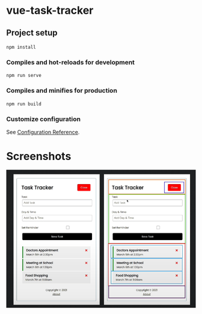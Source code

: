 # vue-task-tracker

## Project setup
```
npm install
```

### Compiles and hot-reloads for development
```
npm run serve
```

### Compiles and minifies for production
```
npm run build
```

### Customize configuration
See [Configuration Reference](https://cli.vuejs.org/config/).

# Screenshots
![Screenshot 1](https://github.com/MiguelEmmara-ai/vue-task-tracker/blob/release/public/Task-Tracker.PNG)